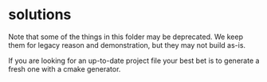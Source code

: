 # solutions
Note that some of the things in this folder may be deprecated. We keep them for legacy reason and demonstration, but they may not build as-is.

If you are looking for an up-to-date project file your best bet is to generate a fresh one with a cmake generator.

